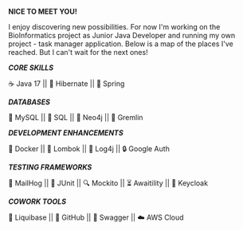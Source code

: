 **NICE TO MEET YOU!**

I enjoy discovering new possibilities. For now I'm working on the BioInformatics project as Junior Java Developer and running my own project - task manager application. Below is a map of the places I've reached. But I can't wait for the next ones!

***CORE SKILLS***

☕ Java 17 || 🔧 Hibernate || 🌱 Spring

***DATABASES***

🐬 MySQL || 📝 SQL || 🌳 Neo4j || 🔀 Gremlin

***DEVELOPMENT ENHANCEMENTS***

🐳 Docker || 📝 Lombok || 📜 Log4j || 🔒 Google Auth

***TESTING FRAMEWORKS***

📧 MailHog || 🧪 JUnit || 🔍 Mockito || ⏳ Awaitility || 🔑 Keycloak

***COWORK TOOLS***

🔄 Liquibase || 👥 GitHub ||  📖 Swagger || ☁️ AWS Cloud
